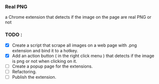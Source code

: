 ### Real PNG

a Chrome extension that detects if the image on the page are real PNG or not

### TODO :

- [x] Create a script that scrape all images on a web page with .png extension and bind it to a hotkey.
- [x] Add an action button ( in the right click menu ) that detects if the image is png or not when clicking on it.
- [ ] Create a popup page for the extensions.
- [ ] Refactoring.
- [ ] Publish the extension.
